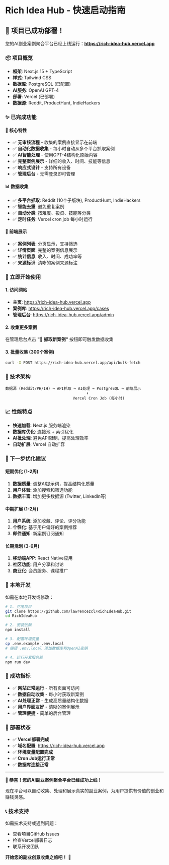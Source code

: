 # Rich Idea Hub - 快速启动指南

## 🎉 项目已成功部署！

您的AI副业案例聚合平台已经上线运行：**https://rich-idea-hub.vercel.app**

### 📦 项目概览

- **框架**: Next.js 15 + TypeScript
- **样式**: Tailwind CSS
- **数据库**: PostgreSQL (已配置)
- **AI服务**: OpenAI GPT-4
- **部署**: Vercel (已部署)
- **数据源**: Reddit, ProductHunt, IndieHackers

### ✨ 已完成功能

#### 🚀 核心特性
- ✅ **无审核流程** - 收集的案例直接显示在前端
- ✅ **自动化数据收集** - 每小时自动从多个平台抓取案例
- ✅ **AI智能处理** - 使用GPT-4结构化原始内容
- ✅ **完整案例展示** - 详细的收入、时间、技能等信息
- ✅ **响应式设计** - 支持所有设备
- ✅ **管理后台** - 无需登录即可管理

#### 📊 数据收集
- ✅ **多平台抓取**: Reddit (10个子版块), ProductHunt, IndieHackers
- ✅ **智能去重**: 避免重复案例
- ✅ **自动分类**: 按难度、投资、技能等分类
- ✅ **定时任务**: Vercel cron job 每小时运行

#### 🎯 前端展示
- ✅ **案例列表**: 分页显示，支持筛选
- ✅ **详情页面**: 完整的案例信息展示
- ✅ **统计信息**: 收入、时间、成功率等
- ✅ **来源标识**: 清晰的案例来源标注

### 🚀 立即开始使用

#### 1. 访问网站
- **主页**: https://rich-idea-hub.vercel.app
- **案例库**: https://rich-idea-hub.vercel.app/cases
- **管理后台**: https://rich-idea-hub.vercel.app/admin

#### 2. 收集更多案例
在管理后台点击 **"🚀 抓取新案例"** 按钮即可触发数据收集

#### 3. 批量收集 (300个案例)
```bash
curl -X POST https://rich-idea-hub.vercel.app/api/bulk-fetch
```

### 🔧 技术架构

```
数据源 (Reddit/PH/IH) → API抓取 → AI处理 → PostgreSQL → 前端展示
                                    ↓
                              Vercel Cron Job (每小时)
```

### 📈 性能特点

- **快速加载**: Next.js 服务端渲染
- **数据库优化**: 连接池 + 索引优化
- **AI批处理**: 避免API限制，提高处理效率
- **自动扩展**: Vercel 自动扩容

### 🎯 下一步优化建议

#### 短期优化 (1-2周)
1. **数据质量**: 调整AI提示词，提高结构化质量
2. **用户体验**: 添加搜索和筛选功能
3. **数据丰富**: 增加更多数据源 (Twitter, LinkedIn等)

#### 中期扩展 (1-2月)
1. **用户系统**: 添加收藏、评论、评分功能
2. **个性化**: 基于用户偏好的案例推荐
3. **邮件通知**: 新案例订阅通知

#### 长期规划 (3-6月)
1. **移动端APP**: React Native应用
2. **社区功能**: 用户分享和讨论
3. **商业化**: 会员服务、课程推广

### 🔧 本地开发

如需在本地开发或修改：

```bash
# 1. 克隆项目
git clone https://github.com/lawrencezcl/RichIdeaHub.git
cd RichIdeaHub

# 2. 安装依赖
npm install

# 3. 配置环境变量
cp .env.example .env.local
# 编辑 .env.local 添加数据库和OpenAI密钥

# 4. 运行开发服务器
npm run dev
```

### 🌟 成功指标

- ✅ **网站正常运行** - 所有页面可访问
- ✅ **数据自动收集** - 每小时获取新案例
- ✅ **AI处理正常** - 生成高质量结构化数据
- ✅ **用户界面友好** - 清晰的案例展示
- ✅ **管理便捷** - 简单的后台管理

### 🚀 部署状态

- ✅ **Vercel部署完成**
- ✅ **域名配置**: https://rich-idea-hub.vercel.app
- ✅ **环境变量配置完成**
- ✅ **Cron Job运行正常**
- ✅ **数据库连接正常**

---

**🎉 恭喜！您的AI副业案例聚合平台已经成功上线！**

现在平台可以自动收集、处理和展示真实的副业案例，为用户提供有价值的创业和赚钱灵感。

### 📞 技术支持

如需技术支持或遇到问题：
- 查看项目GitHub Issues
- 检查Vercel部署日志
- 联系开发团队

**开始您的副业创意收集之旅吧！** 🚀